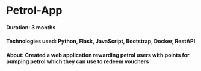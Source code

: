 # Petrol-App

#### Duration: 3 months
#### Technologies used: Python, Flask, JavaScript, Bootstrap, Docker, RestAPI
#### About: Created a web application rewarding petrol users with points for pumping petrol which they can use to redeem vouchers
